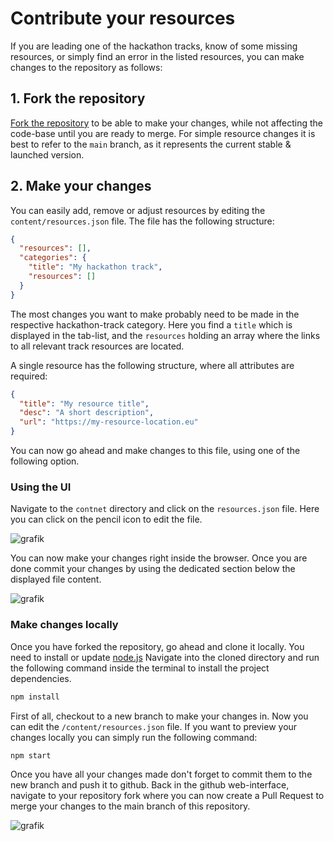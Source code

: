 # Contribute your resources

If you are leading one of the hackathon tracks, know of some missing resources, or simply find an error in the listed resources, you can make changes to the repository as follows:

## 1. Fork the repository

[Fork the repository](https://docs.github.com/en/get-started/quickstart/fork-a-repo#fork-an-example-repository) to be able to make your changes, while not affecting the code-base until you are ready to merge. For simple resource changes it is best to refer to the `main` branch, as it represents the current stable & launched version.

## 2. Make your changes

You can easily add, remove or adjust resources by editing the `content/resources.json` file. The file has the following structure:

```json
{
  "resources": [],
  "categories": {
    "title": "My hackathon track",
    "resources": []
  }
}
```

The most changes you want to make probably need to be made in the respective hackathon-track category. Here you find a `title` which is displayed in the tab-list, and the `resources` holding an array where the links to all relevant track resources are located.

A single resource has the following structure, where all attributes are required:

```json
{
  "title": "My resource title",
  "desc": "A short description",
  "url": "https://my-resource-location.eu"
}
```

You can now go ahead and make changes to this file, using one of the following option.

### Using the UI

Navigate to the `contnet` directory and click on the `resources.json` file. Here you can click on the pencil icon to edit the file.

![grafik](https://user-images.githubusercontent.com/28757404/142865728-4d26e83a-8e60-4c33-809b-02198fa0506f.png)

You can now make your changes right inside the browser. Once you are done commit your changes by using the dedicated section below the displayed file content.

![grafik](https://user-images.githubusercontent.com/28757404/142865981-a8be3047-26ce-45dc-82b6-1318887dadde.png)

### Make changes locally

Once you have forked the repository, go ahead and clone it locally.
You need to install or update [node.js](https://nodejs.org/en/)
Navigate into the cloned directory and run the following command inside the terminal to install the project dependencies.

```bash
npm install
```

First of all, checkout to a new branch to make your changes in. Now you can edit the `/content/resources.json` file. If you want to preview your changes locally you can simply run the following command:

```bash
npm start
```

Once you have all your changes made don't forget to commit them to the new branch and push it to github. Back in the github web-interface, navigate to your repository fork where you can now create a Pull Request to merge your changes to the main branch of this repository.

![grafik](https://user-images.githubusercontent.com/28757404/142879019-fbf831a5-1fd7-4d23-9f01-961d224361b8.png)

